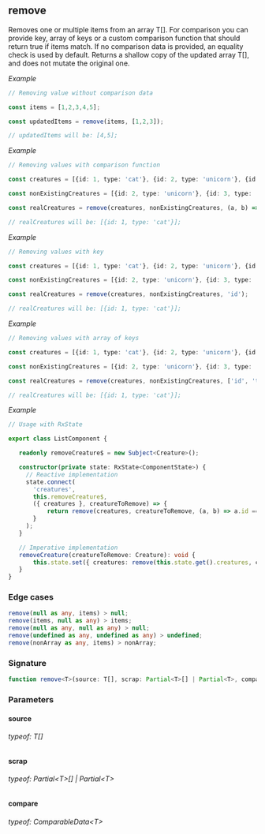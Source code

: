## remove

Removes one or multiple items from an array T[].
For comparison you can provide key, array of keys or a custom comparison function that should return true if items match.
If no comparison data is provided, an equality check is used by default.
Returns a shallow copy of the updated array T[], and does not mutate the original one.

_Example_

```TypeScript
// Removing value without comparison data

const items = [1,2,3,4,5];

const updatedItems = remove(items, [1,2,3]);

// updatedItems will be: [4,5];
```

_Example_

```TypeScript
// Removing values with comparison function

const creatures = [{id: 1, type: 'cat'}, {id: 2, type: 'unicorn'}, {id: 3, type: 'kobold'}];

const nonExistingCreatures = [{id: 2, type: 'unicorn'}, {id: 3, type: 'kobold'}];

const realCreatures = remove(creatures, nonExistingCreatures, (a, b) => a.id === b.id);

// realCreatures will be: [{id: 1, type: 'cat'}];
```

_Example_

```TypeScript
// Removing values with key

const creatures = [{id: 1, type: 'cat'}, {id: 2, type: 'unicorn'}, {id: 3, type: 'kobold'}];

const nonExistingCreatures = [{id: 2, type: 'unicorn'}, {id: 3, type: 'kobold'}];

const realCreatures = remove(creatures, nonExistingCreatures, 'id');

// realCreatures will be: [{id: 1, type: 'cat'}];
```

_Example_

```TypeScript
// Removing values with array of keys

const creatures = [{id: 1, type: 'cat'}, {id: 2, type: 'unicorn'}, {id: 3, type: 'kobold'}];

const nonExistingCreatures = [{id: 2, type: 'unicorn'}, {id: 3, type: 'kobold'}];

const realCreatures = remove(creatures, nonExistingCreatures, ['id', 'type']);

// realCreatures will be: [{id: 1, type: 'cat'}];
```

_Example_

```TypeScript
// Usage with RxState

export class ListComponent {

   readonly removeCreature$ = new Subject<Creature>();

   constructor(private state: RxState<ComponentState>) {
     // Reactive implementation
     state.connect(
       'creatures',
       this.removeCreature$,
       ({ creatures }, creatureToRemove) => {
           return remove(creatures, creatureToRemove, (a, b) => a.id === b.id);
       }
     );
   }

   // Imperative implementation
   removeCreature(creatureToRemove: Creature): void {
       this.state.set({ creatures: remove(this.state.get().creatures, creatureToRemove, (a, b) => a.id === b.id)});
   }
}
```

### Edge cases

```typescript
remove(null as any, items) > null;
remove(items, null as any) > items;
remove(null as any, null as any) > null;
remove(undefined as any, undefined as any) > undefined;
remove(nonArray as any, items) > nonArray;
```

### Signature

```TypeScript
function remove<T>(source: T[], scrap: Partial<T>[] | Partial<T>, compare?: ComparableData<T>): T[]
```

### Parameters

#### source

###### typeof: T[]

#### scrap

###### typeof: Partial&#60;T&#62;[] | Partial&#60;T&#62;

#### compare

###### typeof: ComparableData&#60;T&#62;
